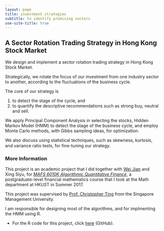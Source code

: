 ```yaml
---
layout: page
title: investment strategies
subtitle: to identify promising sectors
use-site-title: true
---
```


## A Sector Rotation Trading Strategy in Hong Kong Stock Market

We design and implement a sector rotation trading strategy in Hong Kong Stock Market.

Strategically, we rotate the focus of our investment from one industry sector to another, according to the fluctuations of the business cycle.

The core of our strategy is

1. to detect the stage of the cycle, and
2. to quantify the descriptive recommendations such as strong buy, neutral and sell.

We apply Principal Component Analysis in selecting the stocks, Hidden Markov Model (HMM) to detect the stage of the business cycle, and employ Monte Carlo methods, with Gibbs sampling ideas, for optimization.

We also discuss using statistical techniques, such as skewness, kurtosis, and variance ratio tests, for ﬁne-tuning our strategy.

### More Information 

This project is an academic project that I did together with [Wei Jian](https://jesseweifj.github.io) and Xing Siyu, for [*MAFS 6010K Algorithmic Quantitative Finance*](http://cting.x10host.com/AQF/AQF.html), a postgraduate-level financial mathematics course that I took at the Math department at HKUST in Summer 2017.

This project was supervised by [Prof. Christopher Ting](http://www.mysmu.edu/faculty/christophert/index.html) from the Singapore Management University.

I am responsible for designing most of the algorithms, and for implmenting the HMM using R.

- For the R code for this project, click [here](https://github.com/imfl/investment-strategies) (GitHub).
